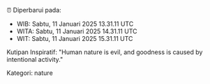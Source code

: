 ⏰ Diperbarui pada:
- WIB: Sabtu, 11 Januari 2025 13.31.11 UTC
- WITA: Sabtu, 11 Januari 2025 14.31.11 UTC
- WIT: Sabtu, 11 Januari 2025 15.31.11 UTC

Kutipan Inspiratif:
"Human nature is evil, and goodness is caused by intentional activity."


Kategori: nature


